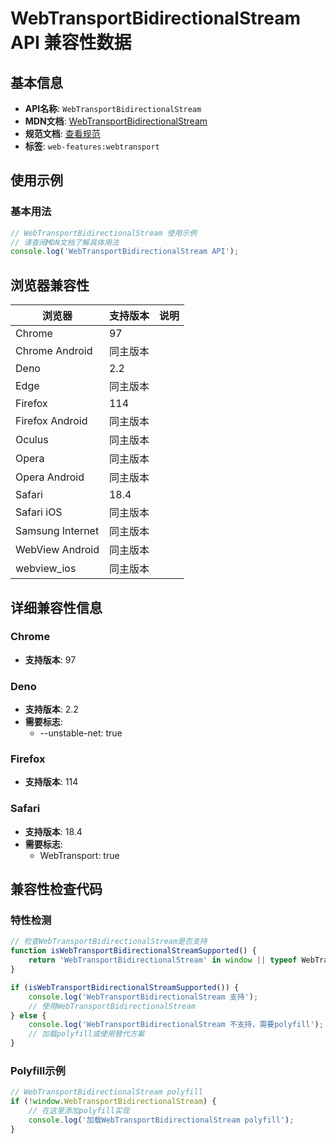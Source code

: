 # WebTransportBidirectionalStream API 兼容性数据

## 基本信息

- **API名称**: `WebTransportBidirectionalStream`
- **MDN文档**: [WebTransportBidirectionalStream](https://developer.mozilla.org/docs/Web/API/WebTransportBidirectionalStream)
- **规范文档**: [查看规范](https://w3c.github.io/webtransport/#webtransportbidirectionalstream)
- **标签**: `web-features:webtransport`

## 使用示例

### 基本用法

```javascript
// WebTransportBidirectionalStream 使用示例
// 请查阅MDN文档了解具体用法
console.log('WebTransportBidirectionalStream API');
```

## 浏览器兼容性

| 浏览器 | 支持版本 | 说明 |
|--------|----------|------|
| Chrome | 97 |  |
| Chrome Android | 同主版本 |  |
| Deno | 2.2 |  |
| Edge | 同主版本 |  |
| Firefox | 114 |  |
| Firefox Android | 同主版本 |  |
| Oculus | 同主版本 |  |
| Opera | 同主版本 |  |
| Opera Android | 同主版本 |  |
| Safari | 18.4 |  |
| Safari iOS | 同主版本 |  |
| Samsung Internet | 同主版本 |  |
| WebView Android | 同主版本 |  |
| webview_ios | 同主版本 |  |

## 详细兼容性信息

### Chrome

- **支持版本**: 97

### Deno

- **支持版本**: 2.2
- **需要标志**: 
  - --unstable-net: true

### Firefox

- **支持版本**: 114

### Safari

- **支持版本**: 18.4
- **需要标志**: 
  - WebTransport: true

## 兼容性检查代码

### 特性检测

```javascript
// 检查WebTransportBidirectionalStream是否支持
function isWebTransportBidirectionalStreamSupported() {
    return 'WebTransportBidirectionalStream' in window || typeof WebTransportBidirectionalStream !== 'undefined';
}

if (isWebTransportBidirectionalStreamSupported()) {
    console.log('WebTransportBidirectionalStream 支持');
    // 使用WebTransportBidirectionalStream
} else {
    console.log('WebTransportBidirectionalStream 不支持，需要polyfill');
    // 加载polyfill或使用替代方案
}
```

### Polyfill示例

```javascript
// WebTransportBidirectionalStream polyfill
if (!window.WebTransportBidirectionalStream) {
    // 在这里添加polyfill实现
    console.log('加载WebTransportBidirectionalStream polyfill');
}
```

